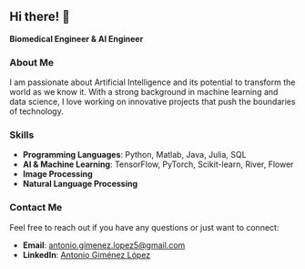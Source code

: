 ## Hi there! 👋

**Biomedical Engineer & AI Engineer**

### About Me
I am passionate about Artificial Intelligence and its potential to transform the world as we know it. With a strong background in machine learning and data science, I love working on innovative projects that push the boundaries of technology.


### Skills
- **Programming Languages**: Python, Matlab, Java, Julia, SQL
- **AI & Machine Learning**: TensorFlow, PyTorch, Scikit-learn, River, Flower
- **Image Processing**
- **Natural Language Processing**

### Contact Me
Feel free to reach out if you have any questions or just want to connect:
- **Email**: antonio.gimenez.lopez5@gmail.com
- **LinkedIn**: [Antonio Giménez López](www.linkedin.com/in/antonio-giménez-lópez)

